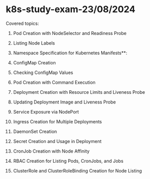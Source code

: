 # k8s-study-exam-23/08/2024
Covered topics:

1. Pod Creation with NodeSelector and Readiness Probe
 
2. Listing Node Labels

3. Namespace Specification for Kubernetes Manifests**:
 
4. ConfigMap Creation
 
5. Checking ConfigMap Values
 
6. Pod Creation with Command Execution
 
7. Deployment Creation with Resource Limits and Liveness Probe
 
8. Updating Deployment Image and Liveness Probe
 
9. Service Exposure via NodePort

10. Ingress Creation for Multiple Deployments
 
11. DaemonSet Creation
 
12. Secret Creation and Usage in Deployment
 
13. CronJob Creation with Node Affinity

14. RBAC Creation for Listing Pods, CronJobs, and Jobs

15. ClusterRole and ClusterRoleBinding Creation for Node Listing
 
